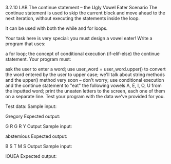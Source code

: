 3.2.10   LAB   The continue statement – the Ugly Vowel Eater
Scenario
The continue statement is used to skip the current block and move ahead to the next iteration, without executing the statements inside the loop.

It can be used with both the while and for loops.

Your task here is very special: you must design a vowel eater! Write a program that uses:

a for loop;
the concept of conditional execution (if-elif-else)
the continue statement.
Your program must:

ask the user to enter a word;
use user_word = user_word.upper() to convert the word entered by the user to upper case; we'll talk about string methods and the upper() method very soon – don't worry;
use conditional execution and the continue statement to "eat" the following vowels A, E, I, O, U from the inputted word;
print the uneaten letters to the screen, each one of them on a separate line.
Test your program with the data we've provided for you.


Test data:
Sample input:

Gregory
Expected output:

G
R
G
R
Y
Output
Sample input:

abstemious
Expected output:

B
S
T
M
S
Output
Sample input:

IOUEA
Expected output:

 
